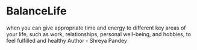 # BalanceLife
when you can give appropriate time and energy to different key areas of your life, such as work, relationships, personal well-being, and hobbies, to feel fulfilled and healthy
Author - Shreya Pandey
